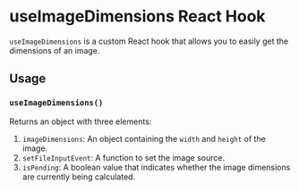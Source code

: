 # useImageDimensions React Hook

`useImageDimensions` is a custom React hook that allows you to easily get the dimensions of an image.

## Usage

### `useImageDimensions()`

Returns an object with three elements:

1. `imageDimensions`: An object containing the `width` and `height` of the image.
2. `setFileInputEvent`: A function to set the image source.
3. `isPending`: A boolean value that indicates whether the image dimensions are currently being calculated.
